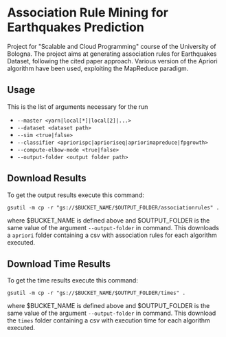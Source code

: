 # Association Rule Mining for Earthquakes Prediction

Project for "Scalable and Cloud Programming" course of the University of Bologna.
The project aims at generating association rules for Earthquakes Dataset, following the cited paper approach. Various version of the Apriori algorithm have been used, exploiting the MapReduce paradigm.

## Usage

This is the list of arguments necessary for the run

+ `--master <yarn|local[*]|local[2]|...>`
+ `--dataset <dataset path>`
+ `--sim <true|false>` 
+ `--classifier <apriorispc|aprioriseq|apriorimapreduce|fpgrowth>`
+ `--compute-elbow-mode <true|false>`
+ `--output-folder <output folder path>`

## Download Results

To get the output results execute this command: 
```
gsutil -m cp -r "gs://$BUCKET_NAME/$OUTPUT_FOLDER/associationrules" .
``` 
where $BUCKET_NAME is defined above and $OUTPUT_FOLDER is the same value of the argument `--output-folder` in command. This downloads a `apriori` folder containing a csv with association rules for each algorithm executed.

## Download Time Results

To get the time results execute this command: 
```
gsutil -m cp -r "gs://$BUCKET_NAME/$OUTPUT_FOLDER/times" .
``` 
where $BUCKET_NAME is defined above and $OUTPUT_FOLDER is the same value of the argument `--output-folder` in command. This download the `times` folder containing a csv with execution time for each algorithm executed.
